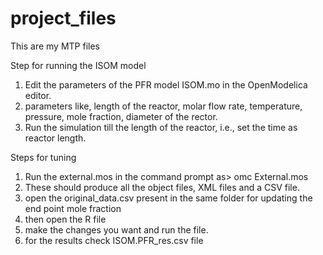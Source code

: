 # project_files
This are my MTP files

Step for running the ISOM model
1) Edit the parameters of the PFR model ISOM.mo in the OpenModelica editor.
2) parameters like, length of the reactor, molar flow rate, temperature, pressure, mole fraction, diameter of the rector.
3) Run the simulation till the length of the reactor, i.e., set the time as reactor length.

Steps for tuning
1) Run the external.mos in the command prompt as> omc External.mos
2) These should produce all the object files, XML files and a CSV file.
3) open the original_data.csv present in the same folder for updating the end point mole fraction
4) then open the R file
5) make the changes you want and run the file.
6) for the results check ISOM.PFR_res.csv file
